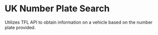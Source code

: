 # UK Number Plate Search
Utilizes TFL API to obtain information on a vehicle based on the number plate provided.
